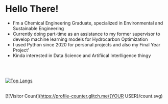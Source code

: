 <h1> Hello There! </h1>

* I'm a Chemical Engineering Graduate, specialized in Environmental and Sustainable Engineering
* Currently doing part-time as an assistance to my former supervisor to develop machine learning models for Hydrocarbon Optimization
* I used Python since 2020 for personal projects and also my Final Year Project'
* Kinda interested in Data Science and Artifiical Interlligence thingy
<br>
<br>

[![Top Langs](https://github-readme-stats.vercel.app/api/top-langs/?username=amaro98)](https://github.com/amaro98/github-readme-stats)<br><br>


[![Visitor Count](https://profile-counter.glitch.me/{YOUR USER}/count.svg)

